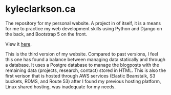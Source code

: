 # kyleclarkson.ca
The repository for my personal website. A project in of itself, it is a means for me to practice my web development skills using Python and Django on the back, and Bootstrap 5 on the front. 

View it [here](https://kyleclarkson.ca).

This is the third version of my website. Compared to past versions, I feel this one has found a balance between managing data statically and through a database. It uses a Postgre database to manage the blogposts with the remaining data (projects, research, contact) stored in HTML. 
This is also the first verison that is hosted through AWS services (Elastic Beanstalk, S3 buckets, RDMS, and Route 53) after I found my previous hosting platform, Linux shared hosting, was inadequate for my needs.  
